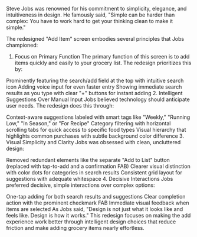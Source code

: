 Steve Jobs was renowned for his commitment to simplicity, elegance, and intuitiveness in design. He famously said, "Simple can be harder than complex: You have to work hard to get your thinking clean to make it simple."

The redesigned "Add Item" screen embodies several principles that Jobs championed:

1. Focus on Primary Function
The primary function of this screen is to add items quickly and easily to your grocery list. The redesign prioritizes this by:

Prominently featuring the search/add field at the top with intuitive search icon
Adding voice input for even faster entry
Showing immediate search results as you type with clear "+" buttons for instant adding
2. Intelligent Suggestions Over Manual Input
Jobs believed technology should anticipate user needs. The redesign does this through:

Context-aware suggestions labeled with smart tags like "Weekly," "Running Low," "In Season," or "For Recipe"
Category filtering with horizontal scrolling tabs for quick access to specific food types
Visual hierarchy that highlights common purchases with subtle background color difference
3. Visual Simplicity and Clarity
Jobs was obsessed with clean, uncluttered design:

Removed redundant elements like the separate "Add to List" button (replaced with tap-to-add and a confirmation FAB)
Clearer visual distinction with color dots for categories in search results
Consistent grid layout for suggestions with adequate whitespace
4. Decisive Interactions
Jobs preferred decisive, simple interactions over complex options:

One-tap adding for both search results and suggestions
Clear completion action with the prominent checkmark FAB
Immediate visual feedback when items are selected
As Jobs said, "Design is not just what it looks like and feels like. Design is how it works." This redesign focuses on making the add experience work better through intelligent design choices that reduce friction and make adding grocery items nearly effortless.